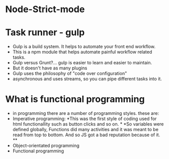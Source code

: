 # Node-Strict-mode

# Task runner - gulp
* Gulp is a build system. It helps to automate your front end workflow.
* This is a npm module that helps automate painful workflow related tasks.
* Gulp versus Grunt?... gulp is easier to learn and easier to maintain.
* But it doesn't have as many plugins
* Gulp uses the philosophy of "code over configuration"
* asynchronous and uses streams, so you can pipe different tasks into it.

# What is functional programming
* in programming there are a number of programming styles. these are:
* Imperative programming:
*This was the first style of coding used for html functionallity such as button clicks and so on. * *So variables were defined globally, Functions did many activities and it was meant to be read from top to bottom.
And so JS got a bad reputation because of it.
**
* Object-orientated programming
* Functional programming
